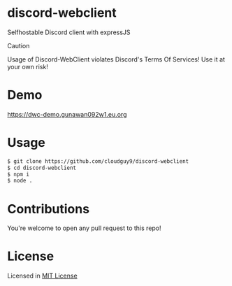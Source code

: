 # discord-webclient 
<p>Selfhostable Discord client with expressJS</p>

<!-- https://docs.github.com/en/get-started/writing-on-github/getting-started-with-writing-and-formatting-on-github/basic-writing-and-formatting-syntax#alerts -->
> [!CAUTION]
> Usage of Discord-WebClient violates Discord's Terms Of Services!
> Use it at your own risk!

# Demo
https://dwc-demo.gunawan092w1.eu.org

# Usage
```bash
$ git clone https://github.com/cloudguy9/discord-webclient
$ cd discord-webclient
$ npm i
$ node .
```

# Contributions
You're welcome to open any pull request to this repo!

# License
Licensed in [MIT License](https://github.com/gunawan092w/discord-webclient/blob/main/LICENSE)
